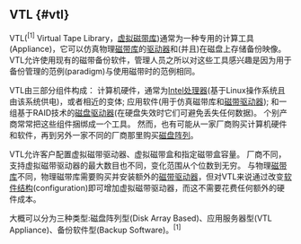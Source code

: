 ## VTL {#vtl}

VTL(<sup>[1]</sup> Virtual Tape Library，[虚拟磁带库](http://baike.baidu.com/view/3704654.htm))通常为一种专用的计算工具(Appliance)，它可以仿真物理[磁带库](http://baike.baidu.com/subview/253185/253185.htm)的[驱动器](http://baike.baidu.com/view/15529.htm)和(并且)在磁盘上存储备份映像。VTL允许使用现有的磁带备份软件，管理人员之所以对这些工具感兴趣是因为用于备份管理的范例(paradigm)与使用磁带时的范例相同。

VTL由三部分组件构成： 计算机硬件，通常为[Intel处理器](http://baike.baidu.com/subview/3636620/3636620.htm)(基于Linux操作系统且由该系统供电)，或者相近的变体; 应用软件(用于仿真磁带库和[磁带驱动器](http://baike.baidu.com/subview/3300771/3300771.htm)); 和一组基于RAID技术的[磁盘驱动器](http://baike.baidu.com/view/325542.htm)(在硬盘失效时它们可避免丢失任何数据)。 个别产商常常把这些组件捆绑成一个工具。 然而，也有可能从一家厂商购买计算机硬件和软件，再到另外一家不同的厂商那里购买[磁盘阵列](http://baike.baidu.com/view/63423.htm)。

VTL允许客户配置虚拟磁带驱动器、虚拟磁带盒和指定磁带盒容量。 厂商不同，支持虚拟磁带驱动器的最大数目也不同，变化范围从个位数到无穷。 与物理[磁带库](http://baike.baidu.com/view/253185.htm)不同，物理磁带库需要购买并安装额外的[磁带驱动器](http://baike.baidu.com/subview/3300771/3300771.htm)，但对VTL来说通过改变[软件结构](http://baike.baidu.com/view/600142.htm)(configuration)即可增加虚拟磁带驱动器，而这不需要花费任何额外的硬件成本。

大概可以分为三种类型:磁盘阵列型(Disk Array Based)、应用服务器型(VTL Appliance)、备份软件型(Backup Software)。<sup>[1]</sup>